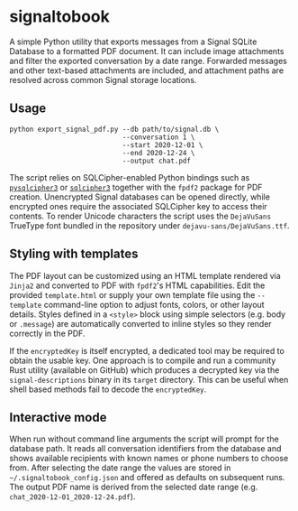 # signaltobook

A simple Python utility that exports messages from a Signal SQLite
Database to a formatted PDF document. It can include image attachments
and filter the exported conversation by a date range. Forwarded messages
and other text-based attachments are included, and attachment paths are
resolved across common Signal storage locations.

## Usage

```
python export_signal_pdf.py --db path/to/signal.db \
                            --conversation 1 \
                            --start 2020-12-01 \
                            --end 2020-12-24 \
                            --output chat.pdf
```

The script relies on SQLCipher-enabled Python bindings such as
[`pysqlcipher3`](https://pypi.org/project/pysqlcipher3/) or
[`sqlcipher3`](https://pypi.org/project/sqlcipher3/) together with the
`fpdf2` package for PDF creation. Unencrypted Signal databases can be
opened directly, while encrypted ones require the associated SQLCipher
key to access their contents. To render Unicode characters the script
uses the `DejaVuSans` TrueType font bundled in the repository under
`dejavu-sans/DejaVuSans.ttf`.

## Styling with templates

The PDF layout can be customized using an HTML template rendered via
`Jinja2` and converted to PDF with `fpdf2`'s HTML capabilities. Edit the
provided `template.html` or supply your own template file using the
`--template` command-line option to adjust fonts, colors, or other layout
details. Styles defined in a `<style>` block using simple selectors (e.g.
body or `.message`) are automatically converted to inline styles so they
render correctly in the PDF.

If the `encryptedKey` is itself encrypted, a dedicated tool may be
required to obtain the usable key. One approach is to compile and run a
community Rust utility (available on GitHub) which produces a decrypted
key via the `signal-descriptions` binary in its `target` directory. This
can be useful when shell based methods fail to decode the `encryptedKey`.

## Interactive mode

When run without command line arguments the script will prompt for the
database path. It reads all conversation identifiers from the database and
shows available recipients with known names or phone numbers to choose from.
After selecting the date range the values are stored in
`~/.signaltobook_config.json` and offered as defaults on subsequent runs. The
output PDF name is derived from the selected date range (e.g.
`chat_2020-12-01_2020-12-24.pdf`).

